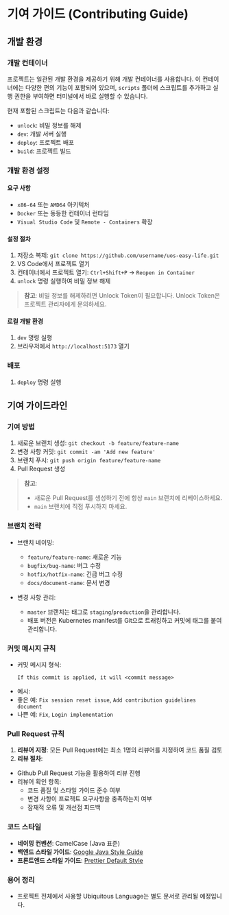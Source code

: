# 기여 가이드 (Contributing Guide)

## 개발 환경

### 개발 컨테이너

프로젝트는 일관된 개발 환경을 제공하기 위해 개발 컨테이너를 사용합니다. 이 컨테이너에는 다양한 편의 기능이 포함되어 있으며, `scripts` 폴더에 스크립트를 추가하고 실행 권한을 부여하면 터미널에서 바로 실행할 수 있습니다.

현재 포함된 스크립트는 다음과 같습니다:

- `unlock`: 비밀 정보를 해제
- `dev`: 개발 서버 실행
- `deploy`: 프로젝트 배포
- `build`: 프로젝트 빌드

### 개발 환경 설정

#### 요구 사항

- `x86-64` 또는 `AMD64` 아키텍처
- `Docker` 또는 동등한 컨테이너 런타임
- `Visual Studio Code` 및 `Remote - Containers` 확장

#### 설정 절차

1. 저장소 복제: `git clone https://github.com/username/uos-easy-life.git`
2. VS Code에서 프로젝트 열기
3. 컨테이너에서 프로젝트 열기: `Ctrl+Shift+P` → `Reopen in Container`
4. `unlock` 명령 실행하여 비밀 정보 해제

> **참고**: 비밀 정보를 해제하려면 Unlock Token이 필요합니다. Unlock Token은 프로젝트 관리자에게 문의하세요.

#### 로컬 개발 환경

1. `dev` 명령 실행
2. 브라우저에서 `http://localhost:5173` 열기

### 배포

1. `deploy` 명령 실행

## 기여 가이드라인

### 기여 방법

1. 새로운 브랜치 생성: `git checkout -b feature/feature-name`
2. 변경 사항 커밋: `git commit -am 'Add new feature'`
3. 브랜치 푸시: `git push origin feature/feature-name`
4. Pull Request 생성

> **참고**:
>
> - 새로운 Pull Request를 생성하기 전에 항상 `main` 브랜치에 리베이스하세요.
> - `main` 브랜치에 직접 푸시하지 마세요.

### 브랜치 전략

- 브랜치 네이밍:

  - `feature/feature-name`: 새로운 기능
  - `bugfix/bug-name`: 버그 수정
  - `hotfix/hotfix-name`: 긴급 버그 수정
  - `docs/document-name`: 문서 변경

- 변경 사항 관리:
  - `master` 브랜치는 태그로 `staging`/`production`을 관리합니다.
  - 배포 버전은 Kubernetes manifest를 Git으로 트래킹하고 커밋에 태그를 붙여 관리합니다.

### 커밋 메시지 규칙

- 커밋 메시지 형식:
  ```
  If this commit is applied, it will <commit message>
  ```
- 예시:
- 좋은 예: `Fix session reset issue`, `Add contribution guidelines document`
- 나쁜 예: `Fix`, `Login implementation`

### Pull Request 규칙

1. **리뷰어 지정**: 모든 Pull Request에는 최소 1명의 리뷰어를 지정하여 코드 품질 검토
2. **리뷰 절차**:

- Github Pull Request 기능을 활용하여 리뷰 진행
- 리뷰어 확인 항목:
  - 코드 품질 및 스타일 가이드 준수 여부
  - 변경 사항이 프로젝트 요구사항을 충족하는지 여부
  - 잠재적 오류 및 개선점 피드백

### 코드 스타일

- **네이밍 컨벤션**: CamelCase (Java 표준)
- **백엔드 스타일 가이드**: [Google Java Style Guide](https://google.github.io/styleguide/javaguide.html)
- **프론트엔드 스타일 가이드**: [Prettier Default Style](https://prettier.io/docs/en/options.html)

### 용어 정리

- 프로젝트 전체에서 사용할 Ubiquitous Language는 별도 문서로 관리될 예정입니다.
